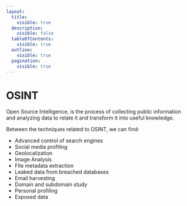 ```yaml
---
layout:
  title:
    visible: true
  description:
    visible: false
  tableOfContents:
    visible: true
  outline:
    visible: true
  pagination:
    visible: true
---
```


# OSINT

Open Source Intelligence, is the process of collecting public information and analyzing data to relate it and transform it into useful knowledge.

Between the techniques related to OSINT, we can find:

* Advanced control of search engines
* Social media profiling
* Geolocalization
* Image Analysis
* FIle metadata extraction
* Leaked data from breached databases
* Email harvesting
* Domain and subdomain study
* Personal profiling
* Exposed data

